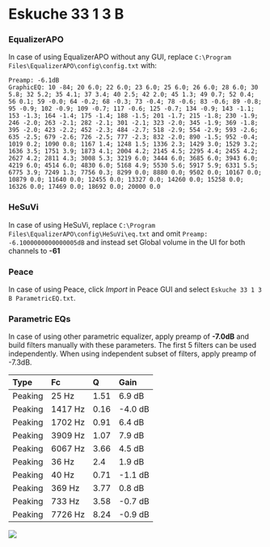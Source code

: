 # Eskuche 33 1 3 B

### EqualizerAPO
In case of using EqualizerAPO without any GUI, replace `C:\Program Files\EqualizerAPO\config\config.txt`
with:
```
Preamp: -6.1dB
GraphicEQ: 10 -84; 20 6.0; 22 6.0; 23 6.0; 25 6.0; 26 6.0; 28 6.0; 30 5.8; 32 5.2; 35 4.1; 37 3.4; 40 2.5; 42 2.0; 45 1.3; 49 0.7; 52 0.4; 56 0.1; 59 -0.0; 64 -0.2; 68 -0.3; 73 -0.4; 78 -0.6; 83 -0.6; 89 -0.8; 95 -0.9; 102 -0.9; 109 -0.7; 117 -0.6; 125 -0.7; 134 -0.9; 143 -1.1; 153 -1.3; 164 -1.4; 175 -1.4; 188 -1.5; 201 -1.7; 215 -1.8; 230 -1.9; 246 -2.0; 263 -2.1; 282 -2.1; 301 -2.1; 323 -2.0; 345 -1.9; 369 -1.8; 395 -2.0; 423 -2.2; 452 -2.3; 484 -2.7; 518 -2.9; 554 -2.9; 593 -2.6; 635 -2.5; 679 -2.6; 726 -2.5; 777 -2.3; 832 -2.0; 890 -1.5; 952 -0.4; 1019 0.2; 1090 0.8; 1167 1.4; 1248 1.5; 1336 2.3; 1429 3.0; 1529 3.2; 1636 3.5; 1751 3.9; 1873 4.1; 2004 4.2; 2145 4.5; 2295 4.4; 2455 4.2; 2627 4.2; 2811 4.3; 3008 5.3; 3219 6.0; 3444 6.0; 3685 6.0; 3943 6.0; 4219 6.0; 4514 6.0; 4830 6.0; 5168 4.9; 5530 5.6; 5917 5.9; 6331 5.5; 6775 3.9; 7249 1.3; 7756 0.3; 8299 0.0; 8880 0.0; 9502 0.0; 10167 0.0; 10879 0.0; 11640 0.0; 12455 0.0; 13327 0.0; 14260 0.0; 15258 0.0; 16326 0.0; 17469 0.0; 18692 0.0; 20000 0.0
```

### HeSuVi
In case of using HeSuVi, replace `C:\Program Files\EqualizerAPO\config\HeSuVi\eq.txt` and omit `Preamp:
-6.1000000000000005dB` and instead set Global volume in the UI for both channels to **-61**

### Peace
In case of using Peace, click *Import* in Peace GUI and select `Eskuche 33 1 3 B ParametricEQ.txt`.

### Parametric EQs
In case of using other parametric equalizer, apply preamp of **-7.0dB** and build filters manually
with these parameters. The first 5 filters can be used independently.
When using independent subset of filters, apply preamp of -7.3dB.

| Type    | Fc      |    Q | Gain    |
|:--------|:--------|:-----|:--------|
| Peaking | 25 Hz   | 1.51 | 6.9 dB  |
| Peaking | 1417 Hz | 0.16 | -4.0 dB |
| Peaking | 1702 Hz | 0.91 | 6.4 dB  |
| Peaking | 3909 Hz | 1.07 | 7.9 dB  |
| Peaking | 6067 Hz | 3.66 | 4.5 dB  |
| Peaking | 36 Hz   | 2.4  | 1.9 dB  |
| Peaking | 40 Hz   | 0.71 | -1.1 dB |
| Peaking | 369 Hz  | 3.77 | 0.8 dB  |
| Peaking | 733 Hz  | 3.58 | -0.7 dB |
| Peaking | 7726 Hz | 8.24 | -0.9 dB |

![](https://raw.githubusercontent.com/jaakkopasanen/AutoEq/master/results/innerfidelity/sbaf-serious/Eskuche%2033%201%203%20B/Eskuche%2033%201%203%20B.png)